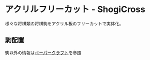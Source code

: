 # アクリルフリーカット - ShogiCross
様々な将棋類の将棋駒をアクリル板のフリーカットで実体化。

## 駒配置
駒以外の情報は[ペーパークラフト](/paper/README.md)を参照
